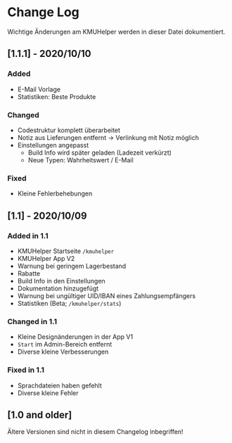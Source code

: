 # Change Log

Wichtige Änderungen am KMUHelper werden in dieser Datei dokumentiert.

## [1.1.1] - 2020/10/10

### Added

- E-Mail Vorlage
- Statistiken: Beste Produkte

### Changed

- Codestruktur komplett überarbeitet
- Notiz aus Lieferungen entfernt -> Verlinkung mit Notiz möglich
- Einstellungen angepasst
  - Build Info wird später geladen (Ladezeit verkürzt)
  - Neue Typen: Wahrheitswert / E-Mail

### Fixed

- Kleine Fehlerbehebungen

## [1.1] - 2020/10/09

### Added in 1.1

- KMUHelper Startseite `/kmuhelper`
- KMUHelper App V2
- Warnung bei geringem Lagerbestand
- Rabatte
- Build Info in den Einstellungen
- Dokumentation hinzugefügt
- Warnung bei ungültiger UID/IBAN eines Zahlungsempfängers
- Statistiken (Beta; `/kmuhelper/stats`)

### Changed in 1.1

- Kleine Designänderungen in der App V1
- `Start` im Admin-Bereich entfernt
- Diverse kleine Verbesserungen

### Fixed in 1.1

- Sprachdateien haben gefehlt
- Diverse kleine Fehler

## [1.0 and older]

Ältere Versionen sind nicht in diesem Changelog inbegriffen!
